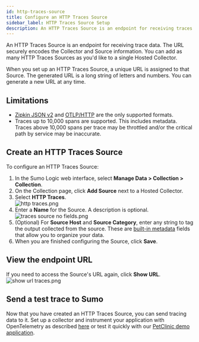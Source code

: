 ```yaml
---
id: http-traces-source
title: Configure an HTTP Traces Source
sidebar_label: HTTP Traces Source Setup
description: An HTTP Traces Source is an endpoint for receiving traces.
---
```


An HTTP Traces Source is an endpoint for receiving trace data. The URL securely encodes the Collector and Source information. You can add as many HTTP Traces Sources as you'd like to a single Hosted Collector.

When you set up an HTTP Traces Source, a unique URL is assigned to that Source. The generated URL is a long string of letters and numbers. You can generate a new URL at any time.

## Limitations

* [Zipkin JSON v2](https://zipkin.io/zipkin-api/) and [OTLP/HTTP](https://github.com/open-telemetry/opentelemetry-specification/blob/master/specification/protocol/otlp.md#otlphttp) are the only supported formats.
* Traces up to 10,000 spans are supported. This includes metadata. Traces above 10,000 spans per trace may be throttled and/or the critical path by service may be inaccurate.

## Create an HTTP Traces Source

To configure an HTTP Traces Source:

1. In the Sumo Logic web interface, select **Manage Data > Collection > Collection**. 
1. On the Collection page, click **Add Source** next to a Hosted Collector.
1. Select **HTTP Traces**. <br/> ![http traces.png](/img/traces/http-traces.png)
1. Enter a **Name** for the Source. A description is optional. <br/>![traces source no fields.png](/img/traces/traces-source-no-fields.png)
1. (Optional) For **Source Host** and **Source Category**, enter any string to tag the output collected from the source. These are [built-in metadata](/docs/search/get-started-with-search/search-basics/built-in-metadata) fields that allow you to organize your data.
1. When you are finished configuring the Source, click **Save**.

## View the endpoint URL

If you need to access the Source's URL again, click **Show URL**.<br/>![show url traces.png](/img/traces/show-url-traces.png)

## Send a test trace to Sumo

Now that you have created an HTTP Traces Source, you can send tracing data to it. Set up a collector and instrument your application with OpenTelemetry as described [here](/docs/apm/traces/get-started-transaction-tracing) or test it quickly with our [PetClinic demo application](https://github.com/SumoLogic/opentelemetry-petclinic).
